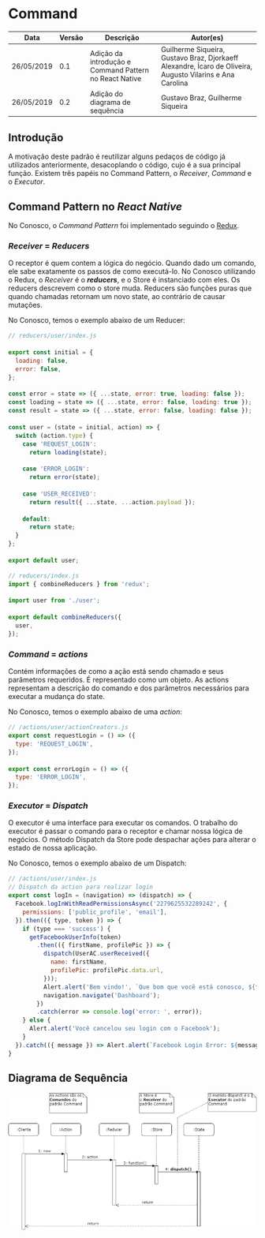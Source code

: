 # Command

| **Data**   | **Versão** | **Descrição**               | **Autor(es)**  |
| ---------- | ---------- | --------------------------- | -------------- |
| 26/05/2019 | 0.1        | Adição da introdução e Command Pattern no React Native | Guilherme Siqueira, Gustavo Braz, Djorkaeff Alexandre, Ícaro de Oliveira, Augusto Vilarins e Ana Carolina |
| 26/05/2019 | 0.2        | Adição do diagrama de sequência | Gustavo Braz, Guilherme Siqueira |

## Introdução
A motivação deste padrão é reutilizar alguns pedaços de código já utilizados anteriormente, desacoplando o código, cujo é a sua principal função. Existem três papéis no Command Pattern, o *Receiver*, *Command* e o *Executor*.

## Command Pattern no *React Native*
No Conosco, o *Command Pattern* foi implementado seguindo o [Redux](https://redux.js.org/).

### *Receiver* = *Reducers*
O receptor é quem contem a lógica do negócio. Quando dado um comando, ele sabe exatamente os passos de como executá-lo. No Conosco utilizando o Redux, o *Receiver* é o ***reducers***, e o Store é instanciado com eles. Os reducers descrevem como o store muda. 
Reducers são funções puras que quando chamadas retornam um novo state, ao contrário de causar mutações. 

No Conosco, temos o exemplo abaixo de um Reducer:

```javascript
// reducers/user/index.js

export const initial = {
  loading: false,
  error: false,
};

const error = state => ({ ...state, error: true, loading: false });
const loading = state => ({ ...state, error: false, loading: true });
const result = state => ({ ...state, error: false, loading: false });

const user = (state = initial, action) => {
  switch (action.type) {
    case 'REQUEST_LOGIN':
      return loading(state);

    case 'ERROR_LOGIN':
      return error(state);
    
    case 'USER_RECEIVED':
      return result({ ...state, ...action.payload });

    default:
      return state;
  }
};

export default user;
```

```javascript
// reducers/index.js
import { combineReducers } from 'redux';

import user from './user';

export default combineReducers({
  user,
});
```

### *Command* = *actions*
Contém informações de como a ação está sendo chamado e seus parâmetros requeridos. É representado como um objeto. As actions representam a descrição do comando e dos parâmetros necessários para executar a mudança do state.

No Conosco, temos o exemplo abaixo de uma *action*:

```javascript
// /actions/user/actionCreators.js
export const requestLogin = () => ({
  type: 'REQUEST_LOGIN',
});

export const errorLogin = () => ({
  type: 'ERROR_LOGIN',
});
```

### *Executor*  =  *Dispatch*
O executor é uma interface para executar os comandos. O trabalho do executor é passar o comando para o receptor e chamar nossa lógica de negócios. O método Dispatch da Store pode despachar ações para alterar o estado de nossa aplicação.

No Conosco, temos o exemplo abaixo de um Dispatch:

```javascript
// /actions/user/index.js
// Dispatch da action para realizar login
export const logIn = (navigation) => (dispatch) => {
  Facebook.logInWithReadPermissionsAsync('2279625532289242', {
    permissions: ['public_profile', 'email'],
  }).then(({ type, token }) => {
    if (type === 'success') {
      getFacebookUserInfo(token)
        .then(({ firstName, profilePic }) => {
          dispatch(UserAC.userReceived({
            name: firstName,
            profilePic: profilePic.data.url,
          }));
          Alert.alert('Bem vindo!', `Que bom que você está conosco, ${firstName}!`);
          navigation.navigate('Dashboard');
        })
        .catch(error => console.log('error: ', error));
    } else {
      Alert.alert('Você cancelou seu login com o Facebook');
    }
  }).catch(({ message }) => Alert.alert(`Facebook Login Error: ${message}`));
}
```
## Diagrama de Sequência

![diagrama-sequencia](../assets/img/Command/Command-diagramaDeSequencia.png)
